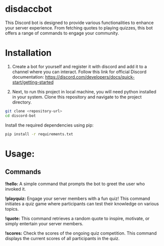 # disdaccbot
This Discord bot is designed to provide various functionalities to enhance your server experience. From fetching quotes to playing quizzes, this bot offers a range of commands to engage your community.


# Installation

1. Create a bot for yourself and register it with discord and add it to a channel where you can interact. Follow this link for official Discord documentation: https://discord.com/developers/docs/quick-start/getting-started

2. Next, to run this project in local machine, you will need python installed in your system. Clone this repository and navigate to the project directory.

```bash
git clone <repository-url>
cd discord-bot
```

Install the required dependencies using pip:

```bash
pip install -r requirements.txt
```

# Usage:

## Commands

**!hello:** A simple command that prompts the bot to greet the user who invoked it.

**!playquiz:** Engage your server members with a fun quiz! This command initiates a quiz game where participants can test their knowledge on various topics.

**!quote:** This command retrieves a random quote to inspire, motivate, or simply entertain your server members.

**!scores:** Check the scores of the ongoing quiz competition. This command displays the current scores of all participants in the quiz.